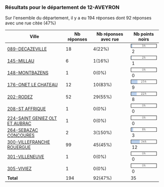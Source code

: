 ### Résultats pour le département de 12-AVEYRON

Sur l'ensemble du département, il y a eu 194 réponses dont 92 réponses avec une rue citée (47%)

| Ville | Nb réponses | Nb réponses avec rue | Nb points noirs |
|-------------|-------------|----------------------|-----------------|
|<a href='089-DECAZEVILLE.md'>089-DECAZEVILLE</a>|18|4(22%)|<img src="../../img/bar_5.gif" />&nbsp;2|
|<a href='145-MILLAU.md'>145-MILLAU</a>|6|1(16%)|<img src="../../img/bar_2.gif" />&nbsp;1|
|<a href='148-MONTBAZENS.md'>148-MONTBAZENS</a>|1|0(0%)|<img src="../../img/bar_0.gif" />&nbsp;0|
|<a href='176-ONET LE CHATEAU.md'>176-ONET LE CHATEAU</a>|12|10(83%)|<img src="../../img/bar_25.gif" />&nbsp;9|
|<a href='202-RODEZ.md'>202-RODEZ</a>|52|29(55%)|<img src="../../img/bar_22.gif" />&nbsp;8|
|<a href='208-ST AFFRIQUE.md'>208-ST AFFRIQUE</a>|1|0(0%)|<img src="../../img/bar_0.gif" />&nbsp;0|
|<a href='224-SAINT GENIEZ OLT ET AUBRAC.md'>224-SAINT GENIEZ OLT ET AUBRAC</a>|1|0(0%)|<img src="../../img/bar_0.gif" />&nbsp;0|
|<a href='264-SEBAZAC CONCOURES.md'>264-SEBAZAC CONCOURES</a>|2|3(150%)|<img src="../../img/bar_8.gif" />&nbsp;3|
|<a href='300-VILLEFRANCHE ROUERGUE.md'>300-VILLEFRANCHE ROUERGUE</a>|99|45(45%)|<img src="../../img/bar_34.gif" />&nbsp;12|
|<a href='301-VILLENEUVE.md'>301-VILLENEUVE</a>|1|0(0%)|<img src="../../img/bar_0.gif" />&nbsp;0|
|<a href='305-VIVIEZ.md'>305-VIVIEZ</a>|1|0(0%)|<img src="../../img/bar_0.gif" />&nbsp;0|
| **Total** |194|92(47%)|35|
